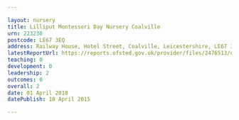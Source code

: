 ```yaml
---

layout: nursery
title: Lilliput Montessori Day Nursery Coalville
urn: 223230
postcode: LE67 3EQ
address: Railway House, Hotel Street, Coalville, Leicestershire, LE67 3EQ
latestReportUrl: https://reports.ofsted.gov.uk/provider/files/2476513/urn/223230.pdf
teaching: 0
development: 0
leadership: 2
outcomes: 0
overall: 2
date: 01 April 2018 
datePublish: 10 April 2015

---
```

